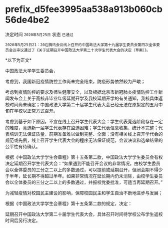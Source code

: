 # prefix\_d5fee3995aa538a913b060cb56de4be2

决定时间 `2020年5月25日` 状态 `已通过`

```text
2020年5月25日21：20在腾讯会议线上召开的中国政法大学第十九届学生委员会第四次全体委员会议审议通过了《关于延期召开中国政法大学第二十次学生代表大会的决定（草案）》。
```

\*以下为正文\*

中国政法大学学生委员会，

考虑到，我国新冠疫情防控工作尚未完全结束，防疫形势依然较为严峻；

考虑到疫情防控的要求及师生健康安全，以及根据北京市新冠肺炎疫情防控工作新闻发布会上关于高校非毕业年级延期开学及我校延期开学的有关通知，我校具体返校时间尚未确定；中国政法大学第二十届学生代表大会已经无法在原拟定的五月中旬在学校以正常方式召开。

考虑到基于如下原因，不宜在线上召开学生代表大会：学生代表竞选阶段存在一定的难度，竞选新一届学生代表存在监选困难；学生代表信息收集、统计不完整；代表培训无法保证质量，前期准备难以做到完整、全面；没有相关线上召开学代会的规范或先例，线上召开学生代表大会的程序无法保证规范，会议决议和选举结果的公平性有待确认。

根据《中国政法大学学生会章程》第十五条第二款，中国政法大学学生委员会有权决定延期召开学生代表大会：“如果遇到不能召开会议的非常情况，由校学生委员会以全体委员的三分之二以上的多数通过，可以提前或延期召开，但闭会期不得少于半年，延长期不得超过半年。如果非常情况在延长期内仍未消除，由校学生委员会以全体委员的三分之二以上的多数通过，并报校党委批准，可适当再延期召开。”

为减轻疫情对校园民主建设的影响，保障校园民主和学生自治不断地进步与发展；

根据《中国政法大学学生会章程》第十五条第二款的规定，决定：

延期召开中国政法大学第二十届学生代表大会，具体召开时间待学校公布学生返校时间后另行决定。


